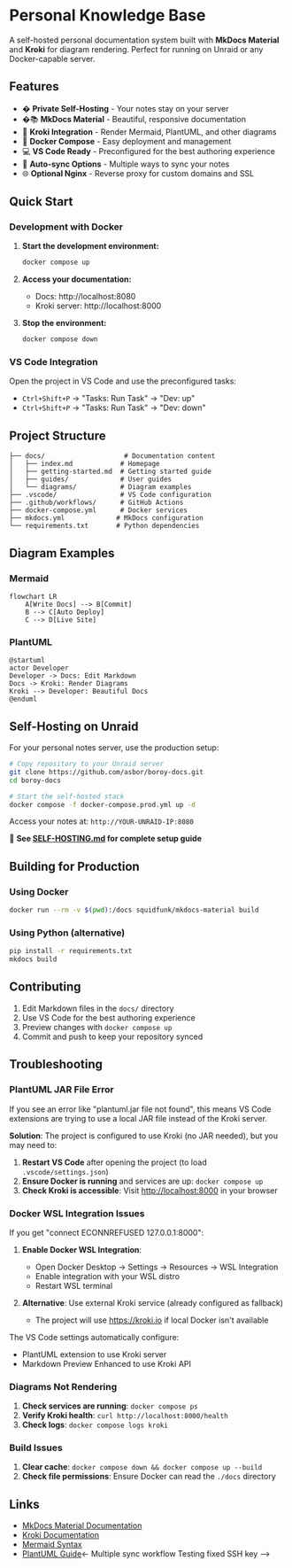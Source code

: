 # Personal Knowledge Base

A self-hosted personal documentation system built with **MkDocs Material** and **Kroki** for diagram rendering. Perfect for running on Unraid or any Docker-capable server.

## Features

- � **Private Self-Hosting** - Your notes stay on your server
- �📚 **MkDocs Material** - Beautiful, responsive documentation
- 🎨 **Kroki Integration** - Render Mermaid, PlantUML, and other diagrams
- 🐳 **Docker Compose** - Easy deployment and management
- 💻 **VS Code Ready** - Preconfigured for the best authoring experience
- 🔄 **Auto-sync Options** - Multiple ways to sync your notes
- 🌐 **Optional Nginx** - Reverse proxy for custom domains and SSL

## Quick Start

### Development with Docker

1. **Start the development environment:**
   ```bash
   docker compose up
   ```

2. **Access your documentation:**
   - Docs: http://localhost:8080
   - Kroki server: http://localhost:8000

3. **Stop the environment:**
   ```bash
   docker compose down
   ```

### VS Code Integration

Open the project in VS Code and use the preconfigured tasks:
- `Ctrl+Shift+P` → "Tasks: Run Task" → "Dev: up"
- `Ctrl+Shift+P` → "Tasks: Run Task" → "Dev: down"

## Project Structure

```
├── docs/                    # Documentation content
│   ├── index.md            # Homepage
│   ├── getting-started.md  # Getting started guide
│   ├── guides/             # User guides
│   └── diagrams/           # Diagram examples
├── .vscode/                # VS Code configuration
├── .github/workflows/      # GitHub Actions
├── docker-compose.yml      # Docker services
├── mkdocs.yml             # MkDocs configuration
└── requirements.txt       # Python dependencies
```

## Diagram Examples

### Mermaid
```mermaid
flowchart LR
    A[Write Docs] --> B[Commit]
    B --> C[Auto Deploy]
    C --> D[Live Site]
```

### PlantUML
```plantuml
@startuml
actor Developer
Developer -> Docs: Edit Markdown
Docs -> Kroki: Render Diagrams
Kroki --> Developer: Beautiful Docs
@enduml
```

## Self-Hosting on Unraid

For your personal notes server, use the production setup:

```bash
# Copy repository to your Unraid server
git clone https://github.com/asbor/boroy-docs.git
cd boroy-docs

# Start the self-hosted stack
docker compose -f docker-compose.prod.yml up -d
```

Access your notes at: `http://YOUR-UNRAID-IP:8080`

📖 **See [SELF-HOSTING.md](SELF-HOSTING.md) for complete setup guide**

## Building for Production

### Using Docker
```bash
docker run --rm -v $(pwd):/docs squidfunk/mkdocs-material build
```

### Using Python (alternative)
```bash
pip install -r requirements.txt
mkdocs build
```

## Contributing

1. Edit Markdown files in the `docs/` directory
2. Use VS Code for the best authoring experience
3. Preview changes with `docker compose up`
4. Commit and push to keep your repository synced

## Troubleshooting

### PlantUML JAR File Error

If you see an error like "plantuml.jar file not found", this means VS Code extensions are trying to use a local JAR file instead of the Kroki server.

**Solution**: The project is configured to use Kroki (no JAR needed), but you may need to:

1. **Restart VS Code** after opening the project (to load `.vscode/settings.json`)
2. **Ensure Docker is running** and services are up: `docker compose up`
3. **Check Kroki is accessible**: Visit <http://localhost:8000> in your browser

### Docker WSL Integration Issues

If you get "connect ECONNREFUSED 127.0.0.1:8000":

1. **Enable Docker WSL Integration**:
   - Open Docker Desktop → Settings → Resources → WSL Integration
   - Enable integration with your WSL distro
   - Restart WSL terminal

2. **Alternative**: Use external Kroki service (already configured as fallback)
   - The project will use <https://kroki.io> if local Docker isn't available

The VS Code settings automatically configure:

- PlantUML extension to use Kroki server
- Markdown Preview Enhanced to use Kroki API

### Diagrams Not Rendering

1. **Check services are running**: `docker compose ps`
2. **Verify Kroki health**: `curl http://localhost:8000/health`
3. **Check logs**: `docker compose logs kroki`

### Build Issues

1. **Clear cache**: `docker compose down && docker compose up --build`
2. **Check file permissions**: Ensure Docker can read the `./docs` directory

## Links

- [MkDocs Material Documentation](https://squidfunk.github.io/mkdocs-material/)
- [Kroki Documentation](https://kroki.io/)
- [Mermaid Syntax](https://mermaid.js.org/syntax/flowchart.html)
- [PlantUML Guide](https://plantuml.com/guide)<- Multiple sync workflow Testing fixed SSH key -->
